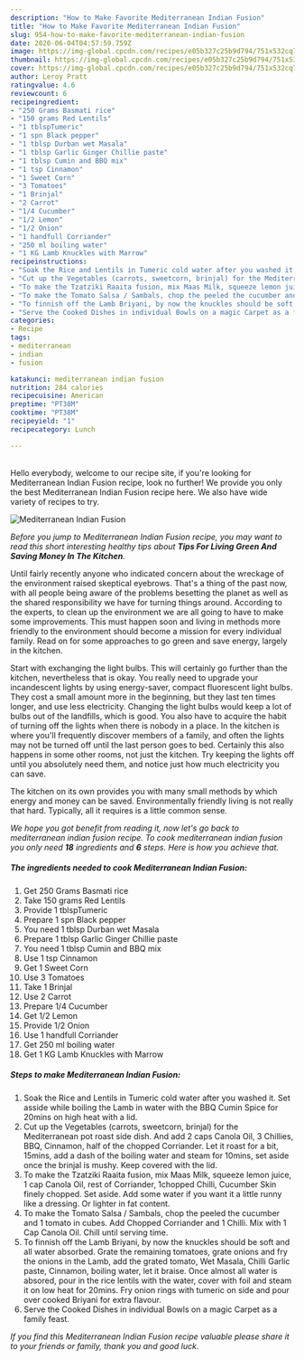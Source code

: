 ```yaml
---
description: "How to Make Favorite Mediterranean Indian Fusion"
title: "How to Make Favorite Mediterranean Indian Fusion"
slug: 954-how-to-make-favorite-mediterranean-indian-fusion
date: 2020-06-04T04:57:59.759Z
image: https://img-global.cpcdn.com/recipes/e05b327c25b9d794/751x532cq70/mediterranean-indian-fusion-recipe-main-photo.jpg
thumbnail: https://img-global.cpcdn.com/recipes/e05b327c25b9d794/751x532cq70/mediterranean-indian-fusion-recipe-main-photo.jpg
cover: https://img-global.cpcdn.com/recipes/e05b327c25b9d794/751x532cq70/mediterranean-indian-fusion-recipe-main-photo.jpg
author: Leroy Pratt
ratingvalue: 4.6
reviewcount: 6
recipeingredient:
- "250 Grams Basmati rice"
- "150 grams Red Lentils"
- "1 tblspTumeric"
- "1 spn Black pepper"
- "1 tblsp Durban wet Masala"
- "1 tblsp Garlic Ginger Chillie paste"
- "1 tblsp Cumin and BBQ mix"
- "1 tsp Cinnamon"
- "1 Sweet Corn"
- "3 Tomatoes"
- "1 Brinjal"
- "2 Carrot"
- "1/4 Cucumber"
- "1/2 Lemon"
- "1/2 Onion"
- "1 handfull Corriander"
- "250 ml boiling water"
- "1 KG Lamb Knuckles with Marrow"
recipeinstructions:
- "Soak the Rice and Lentils in Tumeric cold water after you washed it. Set asside while boiling the Lamb in water with the BBQ Cumin Spice for 20mins on high heat with a lid."
- "Cut up the Vegetables (carrots, sweetcorn, brinjal) for the Mediterranean pot roast side dish. And add 2 caps Canola Oil, 3 Chillies, BBQ, Cinnamon, half of the chopped Corriander. Let it roast for a bit, 15mins, add a dash of the boiling water and steam for 10mins, set aside once the brinjal is mushy. Keep covered with the lid."
- "To make the Tzatziki Raaita fusion, mix Maas Milk, squeeze lemon juice, 1 cap Canola Oil, rest of Corriander, 1chopped Chilli, Cucumber Skin finely chopped. Set aside. Add some water if you want it a little runny like a dressing. Or lighter in fat content."
- "To make the Tomato Salsa / Sambals, chop the peeled the cucumber and 1 tomato in cubes. Add Chopped Corriander and 1 Chilli. Mix with 1 Cap Canola Oil. Chill until serving time."
- "To finnish off the Lamb Briyani, by now the knuckles should be soft and all water absorbed. Grate the remaining tomatoes, grate onions and fry the onions in the Lamb, add the grated tomato, Wet Masala, Chilli Garlic paste, Cinnamon, boiling water, let it braise. Once almost all water is absored, pour in the rice lentils with the water, cover with foil and steam it on low heat for 20mins. Fry onion rings with tumeric on side and pour over cooked Briyani for extra flavour."
- "Serve the Cooked Dishes in individual Bowls on a magic Carpet as a family feast."
categories:
- Recipe
tags:
- mediterranean
- indian
- fusion

katakunci: mediterranean indian fusion 
nutrition: 284 calories
recipecuisine: American
preptime: "PT38M"
cooktime: "PT38M"
recipeyield: "1"
recipecategory: Lunch

---
```

<br>
Hello everybody, welcome to our recipe site, if you're looking for Mediterranean Indian Fusion recipe, look no further! We provide you only the best Mediterranean Indian Fusion recipe here. We also have wide variety of recipes to try.
<br>


![Mediterranean Indian Fusion](https://img-global.cpcdn.com/recipes/e05b327c25b9d794/751x532cq70/mediterranean-indian-fusion-recipe-main-photo.jpg)

<i>Before you jump to Mediterranean Indian Fusion recipe, you may want to read this short interesting healthy tips about 
<strong>Tips For Living Green And Saving Money In The Kitchen</strong>.</i>
</br>

Until fairly recently anyone who indicated concern about the wreckage of the environment raised skeptical eyebrows. That's a thing of the past now, with all people being aware of the problems besetting the planet as well as the shared responsibility we have for turning things around. According to the experts, to clean up the environment we are all going to have to make some improvements. This must happen soon and living in methods more friendly to the environment should become a mission for every individual family. Read on for some approaches to go green and save energy, largely in the kitchen.

Start with exchanging the light bulbs. This will certainly go further than the kitchen, nevertheless that is okay. You really need to upgrade your incandescent lights by using energy-saver, compact fluorescent light bulbs. They cost a small amount more in the beginning, but they last ten times longer, and use less electricity. Changing the light bulbs would keep a lot of bulbs out of the landfills, which is good. You also have to acquire the habit of turning off the lights when there is nobody in a place. In the kitchen is where you'll frequently discover members of a family, and often the lights may not be turned off until the last person goes to bed. Certainly this also happens in some other rooms, not just the kitchen. Try keeping the lights off until you absolutely need them, and notice just how much electricity you can save.

The kitchen on its own provides you with many small methods by which energy and money can be saved. Environmentally friendly living is not really that hard. Typically, all it requires is a little common sense.


<i>We hope you got benefit from reading it, now let's go back to mediterranean indian fusion recipe. To cook mediterranean indian fusion you only need <strong>18</strong> ingredients and <strong>6</strong> steps. Here is how you achieve that.
</i>

##### The ingredients needed to cook Mediterranean Indian Fusion:

1. Get 250 Grams Basmati rice
1. Take 150 grams Red Lentils
1. Provide 1 tblspTumeric
1. Prepare 1 spn Black pepper
1. You need 1 tblsp Durban wet Masala
1. Prepare 1 tblsp Garlic Ginger Chillie paste
1. You need 1 tblsp Cumin and BBQ mix
1. Use 1 tsp Cinnamon
1. Get 1 Sweet Corn
1. Use 3 Tomatoes
1. Take 1 Brinjal
1. Use 2 Carrot
1. Prepare 1/4 Cucumber
1. Get 1/2 Lemon
1. Provide 1/2 Onion
1. Use 1 handfull Corriander
1. Get 250 ml boiling water
1. Get 1 KG Lamb Knuckles with Marrow


##### Steps to make Mediterranean Indian Fusion:

1. Soak the Rice and Lentils in Tumeric cold water after you washed it. Set asside while boiling the Lamb in water with the BBQ Cumin Spice for 20mins on high heat with a lid.
1. Cut up the Vegetables (carrots, sweetcorn, brinjal) for the Mediterranean pot roast side dish. And add 2 caps Canola Oil, 3 Chillies, BBQ, Cinnamon, half of the chopped Corriander. Let it roast for a bit, 15mins, add a dash of the boiling water and steam for 10mins, set aside once the brinjal is mushy. Keep covered with the lid.
1. To make the Tzatziki Raaita fusion, mix Maas Milk, squeeze lemon juice, 1 cap Canola Oil, rest of Corriander, 1chopped Chilli, Cucumber Skin finely chopped. Set aside. Add some water if you want it a little runny like a dressing. Or lighter in fat content.
1. To make the Tomato Salsa / Sambals, chop the peeled the cucumber and 1 tomato in cubes. Add Chopped Corriander and 1 Chilli. Mix with 1 Cap Canola Oil. Chill until serving time.
1. To finnish off the Lamb Briyani, by now the knuckles should be soft and all water absorbed. Grate the remaining tomatoes, grate onions and fry the onions in the Lamb, add the grated tomato, Wet Masala, Chilli Garlic paste, Cinnamon, boiling water, let it braise. Once almost all water is absored, pour in the rice lentils with the water, cover with foil and steam it on low heat for 20mins. Fry onion rings with tumeric on side and pour over cooked Briyani for extra flavour.
1. Serve the Cooked Dishes in individual Bowls on a magic Carpet as a family feast.


<i>If you find this Mediterranean Indian Fusion recipe valuable please share it to your friends or family, thank you and good luck.</i>
